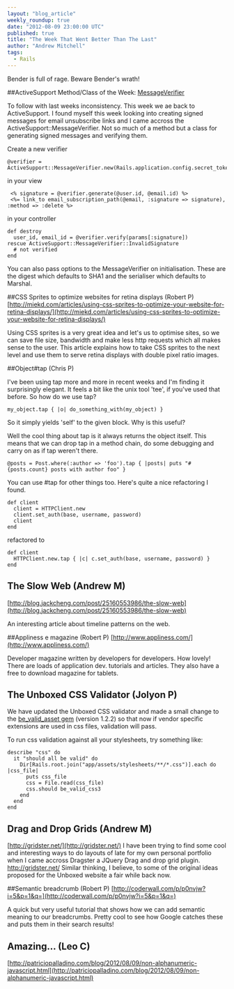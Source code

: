 ```yaml
---
layout: "blog_article"
weekly_roundup: true
date: "2012-08-09 23:00:00 UTC"
published: true
title: "The Week That Went Better Than The Last"
author: "Andrew Mitchell"
tags:
  - Rails
---
```


Bender is full of rage. Beware Bender's wrath!

##ActiveSupport Method/Class of the Week: [MessageVerifier](http://api.rubyonrails.org/classes/ActiveSupport/MessageVerifier.html)

To follow with last weeks inconsistency. This week we ae back to ActiveSupport. I found myself this week looking into creating signed messages for email unsubscribe links and I came accross the ActiveSupport::MessageVerifier. Not so much of a method but a class for generating signed messages and verifying them.

Create a new verifier

	@verifier = ActiveSupport::MessageVerifier.new(Rails.application.config.secret_token)

in your view

	 <% signature = @verifier.generate(@user.id, @email.id) %>
	 <%= link_to email_subscription_path(@email, :signature => signature), :method => :delete %>

in your controller

	def destroy
	  user_id, email_id = @verifier.verify(params[:signature])
	rescue ActiveSupport::MessageVerifier::InvalidSignature
	  # not verified
	end

You can also pass options to the MessageVerifier on initialisation. These are the digest which defaults to SHA1 and the serialiser which defaults to Marshal.


##CSS Sprites to optimize websites for retina displays (Robert P)
[http://miekd.com/articles/using-css-sprites-to-optimize-your-website-for-retina-displays/](http://miekd.com/articles/using-css-sprites-to-optimize-your-website-for-retina-displays/)

Using CSS sprites is a very great idea and let's us to optimise sites, so we can save file size, bandwidth and make less http requests which all makes sense to the user.
This article explains how to take CSS sprites to the next level and use them to serve retina displays with double pixel ratio images.

##Object#tap (Chris P)

I've been using tap more and more in recent weeks and I'm finding it surprisingly elegant. It feels a bit like the unix tool 'tee', if you've used that before. So how do we use tap?

	my_object.tap { |o| do_something_with(my_object) }

So it simply yields 'self' to the given block. Why is this useful?

Well the cool thing about tap is it always returns the object itself. This means that we can drop tap in a method chain, do some debugging and carry on as if tap weren't there.


	@posts = Post.where(:author => 'foo').tap { |posts| puts "#{posts.count} posts with author foo" }

You can use #tap for other things too. Here's quite a nice refactoring I found.

    def client
      client = HTTPClient.new
      client.set_auth(base, username, password)
      client
    end

refactored to

	def client
	  HTTPClient.new.tap { |c| c.set_auth(base, username, password) }
	end


## The Slow Web (Andrew M)
[http://blog.jackcheng.com/post/25160553986/the-slow-web](http://blog.jackcheng.com/post/25160553986/the-slow-web)

An interesting article about timeline patterns on the web.

##Appliness e magazine (Robert P)
[http://www.appliness.com/](http://www.appliness.com/)

Developer magazine written by developers for developers. How lovely!
There are loads of application dev. tutorials and articles. They also have a free to download magazine for tablets.

## The Unboxed CSS Validator (Jolyon P)
We have updated the Unboxed CSS validator and made a small change to the [be_valid_asset gem](https://github.com/unboxed/be_valid_asset) (version 1.2.2) so that now if vendor specific extensions are used in css files,  validation will pass.

To run css validation against all your stylesheets, try something like:

	describe "css" do
      it "should all be valid" do
        Dir[Rails.root.join("app/assets/stylesheets/**/*.css")].each do |css_file|
          puts css_file
          css = File.read(css_file)
          css.should be_valid_css3
        end
      end
    end


## Drag and Drop Grids (Andrew M)
[http://gridster.net/](http://gridster.net/)
I have been trying to find some cool and interesting ways to do layouts of late for my own personal portfolio when I came accross Dragster a JQuery Drag and drop grid plugin. http://gridster.net/ Similar thinking, I believe, to some of the original ideas proposed for the Unboxed website a fair while back now.


##Semantic breadcrumb (Robert P)
[http://coderwall.com/p/p0nvjw?i=5&p=1&q=](http://coderwall.com/p/p0nvjw?i=5&p=1&q=)

A quick but very useful tutorial that shows how we can add semantic meaning to our breadcrumbs. Pretty cool to see how Google catches these and puts them in their search results!

## Amazing… (Leo C)
[http://patriciopalladino.com/blog/2012/08/09/non-alphanumeric-javascript.html](http://patriciopalladino.com/blog/2012/08/09/non-alphanumeric-javascript.html)
